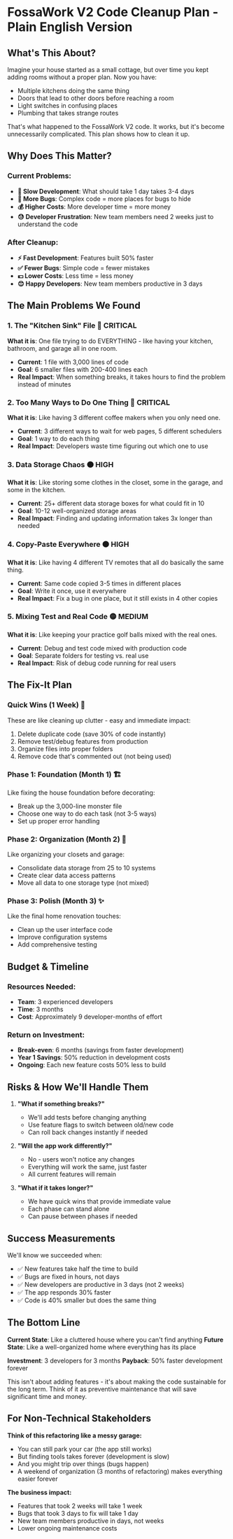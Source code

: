# FossaWork V2 Code Cleanup Plan - Plain English Version

## What's This About?

Imagine your house started as a small cottage, but over time you kept adding rooms without a proper plan. Now you have:
- Multiple kitchens doing the same thing
- Doors that lead to other doors before reaching a room
- Light switches in confusing places
- Plumbing that takes strange routes

That's what happened to the FossaWork V2 code. It works, but it's become unnecessarily complicated. This plan shows how to clean it up.

## Why Does This Matter?

### Current Problems:
- **🐌 Slow Development**: What should take 1 day takes 3-4 days
- **🐛 More Bugs**: Complex code = more places for bugs to hide
- **💰 Higher Costs**: More developer time = more money
- **😓 Developer Frustration**: New team members need 2 weeks just to understand the code

### After Cleanup:
- **⚡ Fast Development**: Features built 50% faster
- **✅ Fewer Bugs**: Simple code = fewer mistakes
- **💵 Lower Costs**: Less time = less money
- **😊 Happy Developers**: New team members productive in 3 days

## The Main Problems We Found

### 1. **The "Kitchen Sink" File** 🔴 CRITICAL
**What it is**: One file trying to do EVERYTHING - like having your kitchen, bathroom, and garage all in one room.
- **Current**: 1 file with 3,000 lines of code
- **Goal**: 6 smaller files with 200-400 lines each
- **Real Impact**: When something breaks, it takes hours to find the problem instead of minutes

### 2. **Too Many Ways to Do One Thing** 🔴 CRITICAL  
**What it is**: Like having 3 different coffee makers when you only need one.
- **Current**: 3 different ways to wait for web pages, 5 different schedulers
- **Goal**: 1 way to do each thing
- **Real Impact**: Developers waste time figuring out which one to use

### 3. **Data Storage Chaos** 🟠 HIGH
**What it is**: Like storing some clothes in the closet, some in the garage, and some in the kitchen.
- **Current**: 25+ different data storage boxes for what could fit in 10
- **Goal**: 10-12 well-organized storage areas
- **Real Impact**: Finding and updating information takes 3x longer than needed

### 4. **Copy-Paste Everywhere** 🟠 HIGH
**What it is**: Like having 4 different TV remotes that all do basically the same thing.
- **Current**: Same code copied 3-5 times in different places
- **Goal**: Write it once, use it everywhere
- **Real Impact**: Fix a bug in one place, but it still exists in 4 other copies

### 5. **Mixing Test and Real Code** 🟡 MEDIUM
**What it is**: Like keeping your practice golf balls mixed with the real ones.
- **Current**: Debug and test code mixed with production code
- **Goal**: Separate folders for testing vs. real use
- **Real Impact**: Risk of debug code running for real users

## The Fix-It Plan

### Quick Wins (1 Week) 💨
These are like cleaning up clutter - easy and immediate impact:
1. Delete duplicate code (save 30% of code instantly)
2. Remove test/debug features from production
3. Organize files into proper folders
4. Remove code that's commented out (not being used)

### Phase 1: Foundation (Month 1) 🏗️
Like fixing the house foundation before decorating:
- Break up the 3,000-line monster file
- Choose one way to do each task (not 3-5 ways)
- Set up proper error handling

### Phase 2: Organization (Month 2) 📁
Like organizing your closets and garage:
- Consolidate data storage from 25 to 10 systems
- Create clear data access patterns
- Move all data to one storage type (not mixed)

### Phase 3: Polish (Month 3) ✨
Like the final home renovation touches:
- Clean up the user interface code
- Improve configuration systems
- Add comprehensive testing

## Budget & Timeline

### Resources Needed:
- **Team**: 3 experienced developers
- **Time**: 3 months
- **Cost**: Approximately 9 developer-months of effort

### Return on Investment:
- **Break-even**: 6 months (savings from faster development)
- **Year 1 Savings**: 50% reduction in development costs
- **Ongoing**: Each new feature costs 50% less to build

## Risks & How We'll Handle Them

1. **"What if something breaks?"**
   - We'll add tests before changing anything
   - Use feature flags to switch between old/new code
   - Can roll back changes instantly if needed

2. **"Will the app work differently?"**
   - No - users won't notice any changes
   - Everything will work the same, just faster
   - All current features will remain

3. **"What if it takes longer?"**
   - We have quick wins that provide immediate value
   - Each phase can stand alone
   - Can pause between phases if needed

## Success Measurements

We'll know we succeeded when:
- ✅ New features take half the time to build
- ✅ Bugs are fixed in hours, not days  
- ✅ New developers are productive in 3 days (not 2 weeks)
- ✅ The app responds 30% faster
- ✅ Code is 40% smaller but does the same thing

## The Bottom Line

**Current State**: Like a cluttered house where you can't find anything
**Future State**: Like a well-organized home where everything has its place

**Investment**: 3 developers for 3 months
**Payback**: 50% faster development forever

This isn't about adding features - it's about making the code sustainable for the long term. Think of it as preventive maintenance that will save significant time and money.

## For Non-Technical Stakeholders

**Think of this refactoring like a messy garage:**
- You can still park your car (the app still works)
- But finding tools takes forever (development is slow)
- And you might trip over things (bugs happen)
- A weekend of organization (3 months of refactoring) makes everything easier forever

**The business impact:**
- Features that took 2 weeks will take 1 week
- Bugs that took 3 days to fix will take 1 day
- New team members productive in days, not weeks
- Lower ongoing maintenance costs